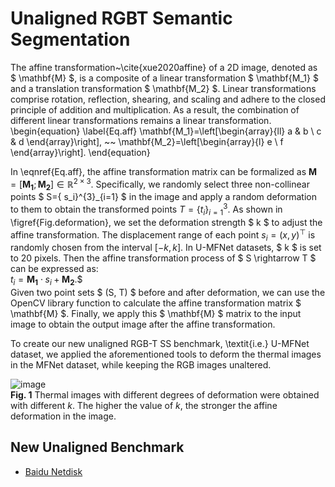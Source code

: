 # Unaligned RGBT Semantic Segmentation
The affine transformation~\cite{xue2020affine} of a 2D image, denoted as $ \mathbf{M} $, is a composite of a linear transformation $ \mathbf{M_1} $ and a translation transformation $ \mathbf{M_2} $.
Linear transformations comprise rotation, reflection, shearing, and scaling and adhere to the closed principle of addition and multiplication.
As a result, the combination of different linear transformations remains a linear transformation. 
\begin{equation}
	\label{Eq.aff}
	\mathbf{M_1}=\left[\begin{array}{ll}
		a & b \\
		c & d
	\end{array}\right], ~~
	\mathbf{M_2}=\left[\begin{array}{l}
		e \\
		f
	\end{array}\right].
\end{equation}

In \eqnref{Eq.aff}, the affine transformation matrix can be formalized as $\mathbf{M} = \left[\mathbf{M_1};\mathbf{M_2} \right] \in \mathbb{R}^{2 \times 3}$.
Specifically, we randomly select three non-collinear points $ S=\{ s_i\}^{3}_{i=1} $ in the image and apply a random deformation to them to obtain the transformed points $T=\{ t_i\}^{3}_{i=1}$.
As shown in \figref{Fig.deformation}, we set the deformation strength $ k $ to adjust the affine transformation. The displacement range of each point $s_i = (x, y)^\top$ is randomly chosen from the interval $[-k, k]$. In U-MFNet datasets, $ k $ is set to 20 pixels.
Then the affine transformation process of $ S \rightarrow T $ can be expressed as:  
$t_i = \mathbf{M_1} \cdot s_i + \mathbf{M_2}.$$  
Given two point sets $ (S, T) $ before and after deformation, we can use the OpenCV library function to calculate the affine transformation matrix $ \mathbf{M} $.
Finally, we apply this $ \mathbf{M} $ matrix to the input image to obtain the output image after the affine transformation.

To create our new unaligned RGB-T SS benchmark, \textit{i.e.} U-MFNet dataset, we applied the aforementioned tools to deform the thermal images in the MFNet dataset, while keeping the RGB images unaltered.

![image](/VisionVerse/Unaligned-RGBT-Semantic-Segmentation/blob/main/deformation.jpg)  
**Fig. 1** Thermal images with different degrees of deformation were obtained with different $k$. The higher the value of $k$, the stronger the affine deformation in the image.


## New Unaligned Benchmark
- [Baidu Netdisk]()
